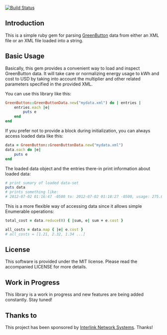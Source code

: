[![Build Status](https://secure.travis-ci.org/Interlink/greenbutton-ruby.png)](http://travis-ci.org/Interlink/greenbutton-ruby)

Introduction
------------

This is a simple ruby gem for parsing [GreenButton] data from either an XML file or an XML file loaded into a string.

Basic Usage
-----------

Basically, this gem provides a convenient way to load and inspect GreenButton data.  It will take care or normalizing
energy usage to kWh and cost to USD by taking into account the multiplier and other related parameters specified in the
provided XML.

You can use this library like this:
```ruby
GreenButton::GreenButtonData.new("mydata.xml") do | entries |
    entries.each |e|
        puts e
    end
end
```

If you prefer not to provide a block during initialization, you can always access loaded
data like this:
```ruby
data = GreenButton::GreenButtonData.new("mydata.xml")
data.each do |e|
    puts e
end
```

The loaded data object and the entries there-in print information about loaded data:
```ruby
# print sumary of loaded data-set
puts data
# prints something like:
# 2012-07-02 01:16:47 -0500 to: 2012-07-02 01:18:27 -0500, usage: 275.00kWh, cost: $550.00
```

This is a more flexible way of accessing data since it allows simple Enumerable operations:
```ruby
total_cost = data.reduce(0) { |sum, e| sum + e.cost }

all_costs = data.map { |e| e.cost }
# all_costs = [1.21, 2.32, 1.34 ...]
```

License
-------

This software is provided under the MIT license.  Please read the accompanied LICENSE for more details.

Work in Progress
----------------

This library is a work in progress and new features are being added constantly. Stay tuned!

Thanks to
---------

This project has been sponsored by [Interlink Network Systems].  Thanks!

[GreenButton]: http://www.greenbuttondata.org/
[Interlink Network Systems]: http://www.ilinknet.com/

